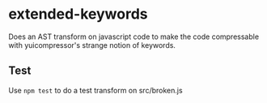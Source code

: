 extended-keywords
=================

Does an AST transform on javascript code to make the code compressable with yuicompressor's strange notion of
keywords.

Test
----

Use `npm test` to do a test transform on src/broken.js
